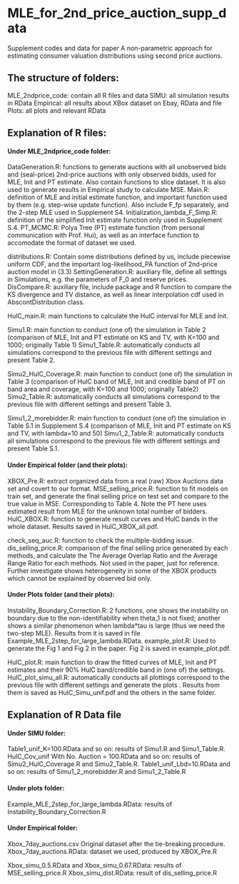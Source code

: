 # MLE_for_2nd_price_auction_supp_data
Supplement codes and data for paper A non-parametric approach for estimating consumer valuation distributions using second price auctions.

## The structure of folders:

MLE_2ndprice_code: contain all R files and data
  SIMU: all simulation results in RData
  Empirical: all results about XBox dataset on Ebay, RData and file
  Plots: all plots and relevant RData

## Explanation of R files:

#### Under MLE_2ndprice_code folder:
  DataGeneration.R: functions to generate auctions with all unobserved bids and (seal-price) 2nd-price auctions with only observed bidds, used for MLE, Init and PT estimate. Also contain functions to slice dataset.
                    It is also used to generate results in Empirical study to calculate MSE.
  Main.R: definition of MLE and initial estimate function, and important function used by them (e.g. step-wise update function). Also include F_fp separately, and the 2-step MLE used in Supplement S4.
  Initialization_lambda_F_Simp.R: definition of the simplified Init estimate function only used in Supplement S.4.
  PT_MCMC.R: Polya Tree (PT) estimate function (from personal communication with Prof. Hui), as well as an interface function to accomodate the format of dataset we used.

  distributions.R: Contain some distributions defined by us, include piecewise uniform CDF, and the important log-likelihood_PA function of 2nd-price auction model in (3.3)
  SettingGeneration.R: auxiliary file, define all settings in Simulations, e.g. the parameters of F_0 and reserve prices. 
  DisCompare.R: auxiliary file, include package and R function to compare the KS divergence and TV distance, as well as linear interpolation cdf used in AbscontDistribution class.

  HulC_main.R: main functions to calculate the HulC interval for MLE and Init.

  Simu1.R: main function to conduct (one of) the simulation in Table 2 (comparison of MLE, Init and PT estimate on KS and TV, with K=100 and 1000; originally Table 1)
  Simu1_Table.R: automatically conducts all simulations correspond to the previous file with different settings and present Table 2.

  Simu2_HulC_Coverage.R:  main function to conduct (one of) the simulation in Table 3 (comparison of HulC band of MLE, Init and credible band of PT on band area and coverage, with K=100 and 1000; originally Table2)
  Simu2_Table.R: automatically conducts all simulations correspond to the previous file with different settings and present Table 3.

  Simu1_2_morebidder.R:  main function to conduct (one of) the simulation in Table S.1 in Supplement S.4 (comparison of MLE, Init and PT estimate on KS and TV, with lambda=10 and 50)
  Simu1_2_Table.R: automatically conducts all simulations correspond to the previous file with different settings and present Table S.1.

#### Under Empirical folder (and their plots):
  XBOX_Pre.R: extract organized data from a real (raw) Xbox Auctions data set and covert to our format.
  MSE_selling_price.R: function to fit models on train set, and generate the final selling price on test set and compare to the true value in MSE. Corresponding to Table 4. Note the PT here uses estimated result from MLE for the unknown total number of bidders.
  HulC_XBOX.R: function to generate result curves and HulC bands in the whole dataset.
    Results saved in HulC_XBOX_all.pdf.
    
  check_seq_auc.R: function to check the multiple-bidding issue.
  dis_selling_price.R: comparison of the final selling price generated by each methods, and calculate the The Average Overlap Ratio and the Average Range Ratio for each methods. Not used in the paper, just for reference. Further investigate shows heterogeneity in some of the XBOX products which cannot be explained by observed bid only.

#### Under Plots folder (and their plots):
  Instability_Boundary_Correction.R: 2 functions, one shows the instability on boundary due to the non-identifiability when theta_1 is not fixed; another shows a similar phenomenon when lambda*tau is large (thus we need the two-step MLE). 
      Results from it is saved in file Example_MLE_2step_for_large_lambda.RData.
  example_plot.R: Used to generate the Fig 1 and Fig 2 in the paper.
       Fig 2 is saved in example_plot.pdf.

  HulC_plot.R: main function to draw the fitted curves of MLE, Init and PT estimates and their 90% HulC band/credible band in (one of) the settings. 
  HulC_plot_simu_all.R: automatically conducts all plottings correspond to the previous file with different settings and generate the plots .
    Results from them is saved as HulC_Simu_unif.pdf and the others in the same folder.

  
## Explanation of R Data file

#### Under SIMU folder:
  Table1_unif_K=100.RData and so on: results of Simu1.R and Simu1_Table.R.
  HulC_Cov_unif With No. Auction = 100.RData and so on: results of Simu2_HulC_Coverage.R and Simu2_Table.R.
  Table1_unif_Lbd=10.RData and so on: results of Simu1_2_morebidder.R and Simu1_2_Table.R

#### Under plots folder:
  Example_MLE_2step_for_large_lambda.RData: results of Instability_Boundary_Correction.R

#### Under Empirical folder:
  Xbox_7day_auctions.csv Original dataset after the tie-breaking procedure.
  Xbox_7day_auctions.RData: dataset we used, produced by XBOX_Pre.R

  Xbox_simu_0.5.RData and Xbox_simu_0.67.RData: results of MSE_selling_price.R
  Xbox_simu_dist.RData: result of dis_selling_price.R
  


